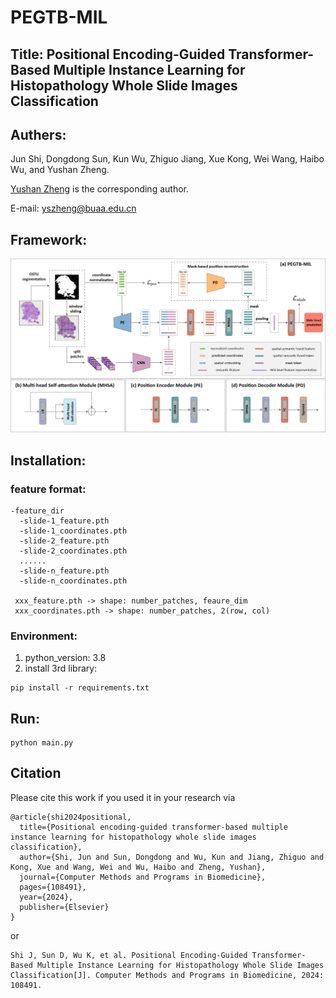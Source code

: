 # PEGTB-MIL
## Title: Positional Encoding-Guided Transformer-Based Multiple Instance Learning for Histopathology Whole Slide Images Classification

[//]: # (## Abstract)

[//]: # ()
[//]: # (### Background and objectives:)

[//]: # (Whole slide image &#40;WSI&#41; classification is of great clinical significance in computer-aided pathological diagnosis. Due to the high cost of manual annotation, weakly supervised WSI classification methods have gained more attention. As the most representative, multiple instance learning &#40;MIL&#41; generally aggregates the predictions or features of the patches within a WSI to achieve the slide-level classification under the weak supervision of WSI labels. However, most existing MIL methods ignore spatial position relationships of the patches, which is likely to strengthen the discriminative ability of WSI-level features.)

[//]: # ()
[//]: # (### Methods:)

[//]: # (In this paper, we propose a novel positional encoding-guided transformer-based multiple instance learning &#40;PEGTB-MIL&#41; method for histopathology WSI classification. It aims to encode the spatial positional property of the patch into its corresponding semantic features and explore the potential correlation among the patches for improving the WSI classification performance. Concretely, the deep features of the patches in WSI are first extracted and simultaneously a position encoder is used to encode the spatial 2D positional information of the patches into the spatial-aware features. After incorporating the semantic features and spatial embeddings, multi-head self-attention &#40;MHSA&#41; is applied to explore the contextual and spatial dependencies of the fused features. Particularly, we introduce an auxiliary reconstruction task to enhance the spatial-semantic consistency and generalization ability of features.)

[//]: # ()
[//]: # (### Results:)

[//]: # (The proposed method is evaluated on two public benchmark TCGA datasets &#40;TCGA-LUNG and TCGA-BRCA&#41; and two in-house clinical datasets &#40;USTC-EGFR and USTC-GIST&#41;. Experimental results validate it is effective in the tasks of cancer subtyping and gene mutation status prediction. In the test stage, the proposed PEGTB-MIL outperforms the other state-of-the-art methods and respectively achieves 97.13±0.34, 86.74±2.64, 83.25±1.65, and 72.52±1.63 of the area under the receiver operating characteristic &#40;ROC&#41; curve &#40;AUC&#41;.)

[//]: # ()
[//]: # (### Conclusions:)

[//]: # (PEGTB-MIL utilizes positional encoding to effectively guide and reinforce MIL, leading to enhanced performance on downstream WSI classification tasks. Specifically, the introduced auxiliary reconstruction module adeptly preserves the spatial-semantic consistency of patch features. More significantly, this study investigates the relationship between position information and disease diagnosis and presents a promising avenue for further research.)

## Authers:
Jun Shi, Dongdong Sun, Kun Wu, Zhiguo Jiang, Xue Kong, Wei Wang, Haibo Wu, and Yushan Zheng.


[Yushan Zheng](https://zhengyushan.github.io/) is the corresponding author.


E-mail: yszheng@buaa.edu.cn

## Framework:
![framework](images/framework.jpg)

## Installation:
### feature format:
```none
-feature_dir
  -slide-1_feature.pth
  -slide-1_coordinates.pth
  -slide-2_feature.pth
  -slide-2_coordinates.pth
  ......
  -slide-n_feature.pth
  -slide-n_coordinates.pth
 
 xxx_feature.pth -> shape: number_patches, feaure_dim
 xxx_coordinates.pth -> shape: number_patches, 2(row, col)
```

### Environment:
1. python_version: 3.8
2. install 3rd library:
```shell
pip install -r requirements.txt
```


## Run:
```shell
python main.py
```

## Citation

Please cite this work if you used it in your research via
```
@article{shi2024positional,
  title={Positional encoding-guided transformer-based multiple instance learning for histopathology whole slide images classification},
  author={Shi, Jun and Sun, Dongdong and Wu, Kun and Jiang, Zhiguo and Kong, Xue and Wang, Wei and Wu, Haibo and Zheng, Yushan},
  journal={Computer Methods and Programs in Biomedicine},
  pages={108491},
  year={2024},
  publisher={Elsevier}
}
```

or

```
Shi J, Sun D, Wu K, et al. Positional Encoding-Guided Transformer-Based Multiple Instance Learning for Histopathology Whole Slide Images Classification[J]. Computer Methods and Programs in Biomedicine, 2024: 108491.
```
